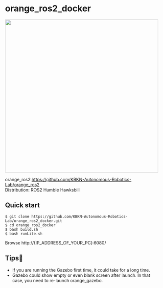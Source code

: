 # orange_ros2_docker
<img src="https://github.com/KBKN-Autonomous-Robotics-Lab/orange_ros2_docker/assets/84959376/1e21ca28-5208-4993-91c4-928003c13f5c" width="500px">

orange_ros2:https://github.com/KBKN-Autonomous-Robotics-Lab/orange_ros2  
Distribution: ROS2 Humble Hawksbill
## Quick start
```
$ git clone https://github.com/KBKN-Autonomous-Robotics-Lab/orange_ros2_docker.git
$ cd orange_ros2_docker
$ bash build.sh
$ bash runLite.sh
```
Browse http://{IP_ADDRESS_OF_YOUR_PC}:6080/
## Tips:ghost:
- If you are running the Gazebo first time, it could take for a long time.
- Gazebo could show empty or even blank screen after launch. In that case, you need to re-launch orange_gazebo.
